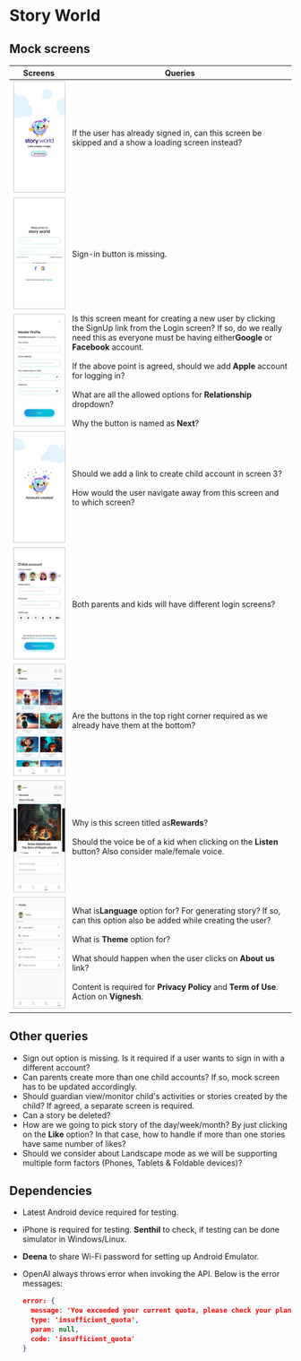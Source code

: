 # Story World

## Mock screens

| Screens                                                                                            | Queries                                                                                                                                                                                                                                                                                                                                                                                                                                              |
| -------------------------------------------------------------------------------------------------- | ---------------------------------------------------------------------------------------------------------------------------------------------------------------------------------------------------------------------------------------------------------------------------------------------------------------------------------------------------------------------------------------------------------------------------------------------------- |
|<img src="./MockScreens/1.jpg" alt="Screen 1" style="zoom:40%; border: solid 1px #cccccc;" /> | If the user has already signed in, can this screen be skipped and a show a loading screen instead?                                                                                                                                                                                                                                                                                                                                                   |
|<img src="./MockScreens/2.jpg" alt="Screen 2" style="zoom:40%; border: solid 1px #cccccc;" /> | Sign-in button is missing.                                                                                                                                                                                                                                                                                                                                                                                                                           |
|<img src="./MockScreens/3.jpg" alt="Screen 3" style="zoom:40%; border: solid 1px #cccccc;" /> | Is this screen meant for creating a new user by clicking the SignUp link from the Login screen? If so, do we really need this as everyone must be having either**Google** or **Facebook** account.<br><br>If the above point is agreed, should we add **Apple** account for logging in?<br><br>What are all the allowed options for **Relationship** dropdown?<br><br>Why the button is named as **Next**? |
|<img src="./MockScreens/4.jpg" alt="Screen 4" style="zoom:40%; border: solid 1px #cccccc;" /> | Should we add a link to create child account in screen 3?<br><br>How would the user navigate away from this screen and to which screen?                                                                                                                                                                                                                                                                                                          |
|<img src="./MockScreens/5.jpg" alt="Screen 5" style="zoom:40%; border: solid 1px #cccccc;" /> | Both parents and kids will have different login screens?                                                                                                                                                                                                                                                                                                                                                                                             |
|<img src="./MockScreens/7.jpg" alt="Screen 7" style="zoom:40%; border: solid 1px #cccccc;" /> | Are the buttons in the top right corner required as we already have them at the bottom?                                                                                                                                                                                                                                                                                                                                                              |
|<img src="./MockScreens/8.jpg" alt="Screen 8" style="zoom:40%; border: solid 1px #cccccc;" /> | Why is this screen titled as**Rewards**?<br><br>Should the voice be of a kid when clicking on the **Listen** button? Also consider male/female voice.                                                                                                                                                                                                                                                                                    |
|<img src="./MockScreens/9.jpg" alt="Screen 9" style="zoom:40%; border: solid 1px #cccccc;" /> | What is**Language** option for? For generating story? If so, can this option also be added while creating the user?<br><br>What is **Theme** option for?<br><br>What should happen when the user clicks on **About us** link?<br><br>Content is required for **Privacy Policy** and **Term of Use**. Action on **Vignesh**.                                                                              |

## Other queries

- Sign out option is missing. Is it required if a user wants to sign in with a different account?
- Can parents create more than one child accounts? If so, mock screen has to be updated accordingly.
- Should guardian view/monitor child's activities or stories created by the child? If agreed, a separate screen is required.
- Can a story be deleted?
- How are we going to pick story of the day/week/month? By just clicking on the **Like** option? In that case, how to handle if more than one stories have same number of likes?
- Should we consider about Landscape mode as we will be supporting multiple form factors (Phones, Tablets & Foldable devices)?

## Dependencies

- Latest Android device required for testing.
- iPhone is required for testing. **Senthil** to check, if testing can be done simulator in Windows/Linux.
- **Deena** to share Wi-Fi password for setting up Android Emulator.
- OpenAI always throws error when invoking the API. Below is the error messages:

  ```json
  error: {
    message: 'You exceeded your current quota, please check your plan and billing details. For more information on this error, read the docs: https://platform.openai.com/docs/guides/error-codes/api-errors.',
    type: 'insufficient_quota',
    param: null,
    code: 'insufficient_quota'
  }
  ```
